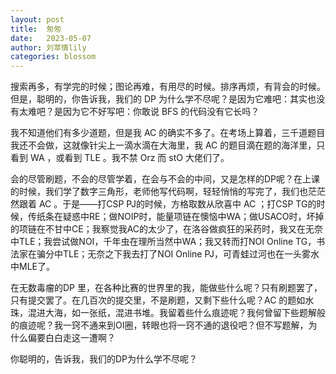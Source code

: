 ```yaml
---
layout: post
title:  匆匆
date:   2023-05-07
author: 刘萃情lily
categories: blossom
---
```


搜索再多，有学完的时候；图论再难，有用尽的时候。排序再烦，有背会的时候。但是，聪明的，你告诉我，我们的 DP 为什么学不尽呢？是因为它难吧：其实也没有太难吧？是因为它不好写吧：你敢说 BFS 的代码没有它长吗？

我不知道他们有多少道题，但是我 AC 的确实不多了。在考场上算着，三千道题目我还不会做，这就像针尖上一滴水滴在大海里，我 AC 的题目滴在题的海洋里，只看到 WA ，或看到 TLE 。我不禁 Orz 而 stO 大佬们了。

会的尽管刷题，不会的尽管学着，在会与不会的中间，又是怎样的DP呢？在上课的时候，我们学了数字三角形，老师他写代码啊，轻轻悄悄的写完了，我们也茫茫然跟着 AC 。于是——打CSP PJ的时候，方格取数从欣喜中 AC ；打CSP TG的时候，传纸条在疑惑中RE；做NOIP时，能量项链在懊恼中WA；做USACO时，坏掉的项链在不甘中CE；我察觉我AC的太少了，在洛谷做疯狂的采药时，我又在无奈中TLE；我尝试做NOI，千年虫在理所当然中WA；我又转而打NOI Online TG，书法家在骗分中TLE；无奈之下我去打了NOI Online PJ，可青蛙过河也在一头雾水中MLE了。

在无数毒瘤的DP 里，在各种比赛的世界里的我，能做些什么呢？只有刷题罢了，只有提交罢了。在几百次的提交里，不是刷题，又剩下些什么呢？AC 的题如水珠，混进大海，如一张纸，混进书堆。我留着些什么痕迹呢？我何曾留下些题解般的痕迹呢？我一窍不通来到OI圈，转眼也将一窍不通的退役吧？但不写题解，为什么偏要白白走这一遭啊？

你聪明的，告诉我，我们的DP为什么学不尽呢？